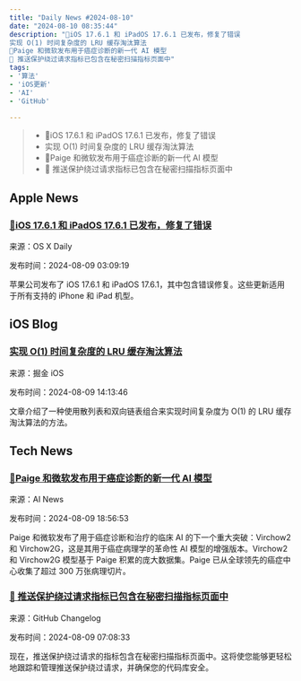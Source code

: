```yaml
---
title: "Daily News #2024-08-10"
date: "2024-08-10 08:35:44"
description: "🌟iOS 17.6.1 和 iPadOS 17.6.1 已发布，修复了错误
实现 O(1) 时间复杂度的 LRU 缓存淘汰算法
🌟Paige 和微软发布用于癌症诊断的新一代 AI 模型
🎉 推送保护绕过请求指标已包含在秘密扫描指标页面中"
tags: 
- '算法'
- 'iOS更新'
- 'AI'
- 'GitHub'

---
```


> - 🌟iOS 17.6.1 和 iPadOS 17.6.1 已发布，修复了错误
> - 实现 O(1) 时间复杂度的 LRU 缓存淘汰算法
> - 🌟Paige 和微软发布用于癌症诊断的新一代 AI 模型
> - 🎉 推送保护绕过请求指标已包含在秘密扫描指标页面中

## Apple News

### [🌟iOS 17.6.1 和 iPadOS 17.6.1 已发布，修复了错误](https://osxdaily.com/2024/08/08/ios-17-6-1-ipad-17-6-1-released-with-bug-fixes/)

来源：OS X Daily

发布时间：2024-08-09 03:09:19

苹果公司发布了 iOS 17.6.1 和 iPadOS 17.6.1，其中包含错误修复。这些更新适用于所有支持的 iPhone 和 iPad 机型。

## iOS Blog

### [实现 O(1) 时间复杂度的 LRU 缓存淘汰算法](https://juejin.cn/post/7400657824148619279)

来源：掘金 iOS

发布时间：2024-08-09 14:13:46

文章介绍了一种使用散列表和双向链表组合来实现时间复杂度为 O(1) 的 LRU 缓存淘汰算法的方法。

## Tech News

### [🌟Paige 和微软发布用于癌症诊断的新一代 AI 模型](https://www.artificialintelligence-news.com/news/paige-and-microsoft-unveil-next-gen-ai-models-cancer-diagnosis/)

来源：AI News

发布时间：2024-08-09 18:56:53

Paige 和微软发布了用于癌症诊断和治疗的临床 AI 的下一个重大突破：Virchow2 和 Virchow2G，这是其用于癌症病理学的革命性 AI 模型的增强版本。Virchow2 和 Virchow2G 模型基于 Paige 积累的庞大数据集。Paige 已从全球领先的癌症中心收集了超过 300 万张病理切片。

### [🎉 推送保护绕过请求指标已包含在秘密扫描指标页面中](https://github.blog/changelog/2024-08-08-metrics-for-push-protection-bypass-requests-are-included-in-the-secret-scanning-metrics-page)

来源：GitHub Changelog

发布时间：2024-08-09 07:08:33

现在，推送保护绕过请求的指标包含在秘密扫描指标页面中。这将使您能够更轻松地跟踪和管理推送保护绕过请求，并确保您的代码库安全。

